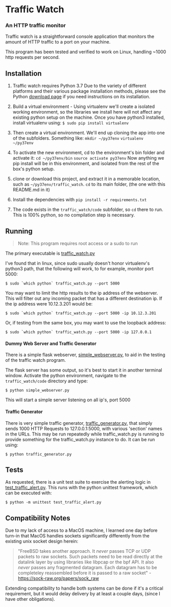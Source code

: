 
# Traffic Watch

### An HTTP traffic monitor

Traffic watch is a straightforward console application that monitors the amount of HTTP traffic to a port on your machine.

This program has been tested and verified to work on Linux, handling ~1000 http requests per second.
 
## Installation
1. Traffic watch requires Python 3.7
Due to the variety of different platforms and their various package installation methods, please see the Python [download page](https://www.python.org/downloads/) if you need instructions on its installation. 

2. Build a virtual environment - Using virtualenv we'll create a isolated working environment, so the libraries we install here will not affect any existing python setup on the machine. Once you have python3 installed, install virtualenv using:
`$ sudo pip install virtualenv `

3. Then create a virtual environment. We'll end up cloning the app into one of the subfolders. Something like:
`mkdir ~/py37env`
`virtualenv ~/py37env`

4. To activate the new environment, cd to the environment's bin folder and activate it:
`cd ~/py37env/bin`
`source activate py37env`
Now anything we pip install will be in this environment, and isolated from the rest of the box's python setup.
5. clone or download this project, and extract it in a memorable location, such as `~/py37env/traffic_watch`. `cd` to its main folder, (the one with this README.md in it)
6. Install the dependencies with `pip install -r requirements.txt`
7. The code exists in the `traffic_watch/code` subfolder, so `cd` there to run. This is 100% python, so no compilation step is necessary. 

## Running

>Note: This program requires root access or a sudo to run

The primary executable is [traffic_watch.py](https://github.com/decker-prime/traffic_watch/blob/master/code/traffic_watch.py "traffic_watch.py")

I've found that in linux, since sudo usually doesn't honor virtualenv's python3 path, that the following will work, to for example, monitor port 5000:

``$ sudo `which python` traffic_watch.py --port 5000``

You may want to limit the http results to the ip address of the webserver. This will filter out any incoming packet that has a different destination ip. If the ip address were 10.12.3.201 would be:

``$ sudo `which python` traffic_watch.py --port 5000 -ip 10.12.3.201``

Or, if testing from the same box, you may want to use the loopback address:

``$ sudo `which python` traffic_watch.py --port 5000 -ip 127.0.0.1``

#### Dummy Web Server and Traffic Generator

There is a simple flask webserver, [simple_webserver.py](https://github.com/decker-prime/traffic_watch/blob/master/code/simple_webserver.py "simple_webserver.py"), to aid in the testing of the traffic watch program.

The flask server has some output, so it's best to start it in another terminal window. Activate the python environment, navigate to the `traffic_watch/code` directory and type:

``$ python simple_webserver.py``

This will start a simple server listening on all ip's, port 5000

#### Traffic Generator
There is very simple traffic generator, [traffic_generator.py](https://github.com/decker-prime/traffic_watch/blob/master/code/traffic_generator.py "traffic_generator.py"), that simply sends 1000 HTTP Requests to 127.0.0.1:5000, with various 'section' names in the URLs. This may be run repeatedly while traffic_watch.py is running to provide something for the traffic_watch.py instance to do. It can be run using:

`$ python traffic_generator.py`

## Tests 
As requested, there is a unit test suite to exercise the alerting logic in [test_traffic_alert.py](https://github.com/decker-prime/traffic_watch/blob/master/code/test_traffic_alert.py "test_traffic_alert.py").  This runs with the python unittest framework, which can be executed with:

`$ python -m unittest test_traffic_alert.py`

## Compatibility Notes
Due to my lack of access to a MacOS machine, I learned one day before turn-in that MacOS handles sockets significantly differently from the existing unix socket design herein:
>"FreeBSD takes another approach. It *never* passes TCP or UDP packets to raw sockets. Such packets need to be read directly at the datalink layer by using libraries like libpcap or the bpf API. It also *never* passes any fragmented datagram. Each datagram has to be completeley reassembled before it is passed to a raw socket" - https://sock-raw.org/papers/sock_raw

Extending compatibility to handle both systems can be done if it's a critical requirement, but it would delay delivery by at least a couple days, (since I have other obligations). 
